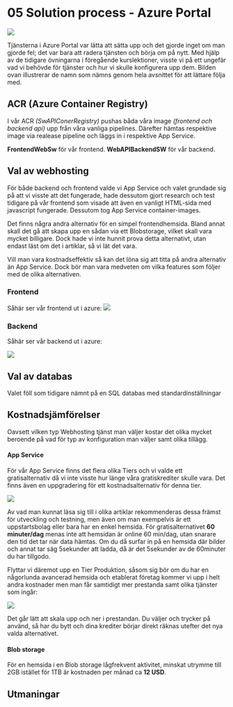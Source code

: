 # 05 Solution process - Azure Portal

![](D:\DOT.NET\Molntjänster\Projekt\spacepark-grupp-1-spacepark\Documentation\Solution\img\ap_resourcegroup.PNG)

Tjänsterna i Azure Portal var lätta att sätta upp och det gjorde inget om man gjorde fel; det var bara att radera tjänsten och börja om på  nytt. Med hjälp av de tidigare övningarna i föregående kurslektioner, visste vi på ett ungefär vad vi behövde för tjänster och hur vi skulle konfigurera upp dem. Bilden  ovan illustrerar de namn som nämns genom hela avsnittet för att lättare följa med.

## ACR (Azure Container Registry)

I vår ACR *(SwAPIConerRegistry)* pushas båda våra image *(frontend och backend api)* upp från våra vanliga pipelines. Därefter hämtas respektive image via realease pipeline och läggs in i respektive App Service.

**FrontendWebSw** för vår frontend. **WebAPIBackendSW** för vår backend.

## Val av webhosting

För både backend och  frontend valde vi App Service och valet grundade sig på att vi visste att det fungerade, hade dessutom gjort research och test tidigare på vår frontend som visade att även en vanligt HTML-sida med javascript fungerade. Dessutom tog App Service container-images.

Det finns några andra alternativ för en simpel frontendhemsida. Bland annat skall  det gå att skapa upp en sådan via ett Blobstorage, vilket skall vara  mycket billigare. Dock hade vi inte hunnit prova detta alternativt, utan endast läst om det i artiklar, så vi lät det vara.

 Vill man vara kostnadseffektiv så kan det löna sig att titta på andra alternativ än App Service. Dock bör man vara medveten om vilka features som följer med de olika alternativen.

### Frontend

Såhär ser vår frontend ut i azure:
![](D:\DOT.NET\Molntjänster\Projekt\spacepark-grupp-1-spacepark\Documentation\Solution\img\ap_frontend.PNG)

### Backend

Såhär ser vår backend ut i azure:

![](D:\DOT.NET\Molntjänster\Projekt\spacepark-grupp-1-spacepark\Documentation\Solution\img\ap_backend.PNG)



## Val av databas

Valet föll som tidigare nämnt på en SQL databas med standardinställningar

## Kostnadsjämförelser

Oavsett vilken typ Webhosting tjänst man väljer kostar det olika mycket beroende på vad för typ av konfiguration man väljer samt olika tillägg.

#### App Service

För vår App Service finns det flera olika Tiers och vi valde ett gratisalternativ då vi inte visste hur länge våra gratiskrediter skulle vara. Det finns även en uppgradering för ett kostnadsalternativ för denna tier.

![](D:\DOT.NET\Molntjänster\Projekt\spacepark-grupp-1-spacepark\Documentation\Solution\img\appservice_servicecost_devtier.PNG)

Av vad man kunnat läsa sig till i olika artiklar rekommenderas dessa främst för utveckling och testning, men även om man exempelvis är ett uppstartsbolag eller bara  har en enkel hemsida. För gratisalternativet **60 minuter/dag** menas inte att hemsidan är online 60 min/dag, utan snarare den tid det tar när data hämtas. Om du då surfar in på en hemsida där bilder och annat tar säg 5sekunder att ladda, då är det 5sekunder av de 60minuter du har tillgodo.

Flyttar vi däremot upp en Tier Produktion, såsom sig bör om du har en någorlunda avancerad hemsida och etablerat företag kommer vi upp i helt andra kostnader men man får samtidigt mer prestanda samt olika tjänster som ingår:

![](D:\DOT.NET\Molntjänster\Projekt\spacepark-grupp-1-spacepark\Documentation\Solution\img\appservice_servicecost_productiontier.PNG)

Det går lätt att skala upp och ner i prestandan. Du väljer och trycker på använd, så har du bytt och dina krediter börjar direkt räknas utefter det nya valda alternativet.

#### Blob storage

För en hemsida i en Blob storage lågfrekvent aktivitet, minskat utrymme till 2GB istället för 1TB är kostnaden per månad ca  **12 USD**.

## Utmaningar